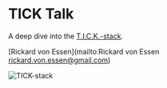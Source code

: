 TICK Talk
=========

A deep dive into the [T.I.C.K.-stack](https://www.influxdata.com/products/open-source/).

[Rickard von Essen](mailto:Rickard von Essen <rickard.von.essen@gmail.com>)

![TICK-stack](https://www.influxdata.com/wp-content/uploads/Markitecture-v9-WHITE-ONLY-TICK_cropped.png)